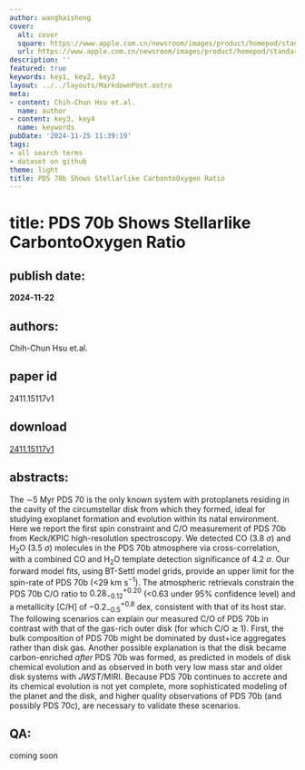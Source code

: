```yaml
---
author: wanghaisheng
cover:
  alt: cover
  square: https://www.apple.com.cn/newsroom/images/product/homepod/standard/Apple-HomePod-hero-230118_big.jpg.large_2x.jpg
  url: https://www.apple.com.cn/newsroom/images/product/homepod/standard/Apple-HomePod-hero-230118_big.jpg.large_2x.jpg
description: ''
featured: true
keywords: key1, key2, key3
layout: ../../layouts/MarkdownPost.astro
meta:
- content: Chih-Chun Hsu et.al.
  name: author
- content: key3, key4
  name: keywords
pubDate: '2024-11-25 11:39:19'
tags:
- all search terms
- dataset on github
theme: light
title: PDS 70b Shows Stellarlike CarbontoOxygen Ratio
---
```


# title: PDS 70b Shows Stellarlike CarbontoOxygen Ratio 
## publish date: 
**2024-11-22** 
## authors: 
  Chih-Chun Hsu et.al. 
## paper id
2411.15117v1
## download
[2411.15117v1](http://arxiv.org/abs/2411.15117v1)
## abstracts:
The $\sim$5 Myr PDS 70 is the only known system with protoplanets residing in the cavity of the circumstellar disk from which they formed, ideal for studying exoplanet formation and evolution within its natal environment. Here we report the first spin constraint and C/O measurement of PDS 70b from Keck/KPIC high-resolution spectroscopy. We detected CO (3.8 $\sigma$) and H$_2$O (3.5 $\sigma$) molecules in the PDS 70b atmosphere via cross-correlation, with a combined CO and H$_2$O template detection significance of 4.2 $\sigma$. Our forward model fits, using BT-Settl model grids, provide an upper limit for the spin-rate of PDS 70b ($<$29 km s$^{-1}$). The atmospheric retrievals constrain the PDS 70b C/O ratio to ${0.28}^{+0.20}_{-0.12}$ ($<$0.63 under 95$\%$ confidence level) and a metallicity [C/H] of ${-0.2}^{+0.8}_{-0.5}$ dex, consistent with that of its host star. The following scenarios can explain our measured C/O of PDS 70b in contrast with that of the gas-rich outer disk (for which C/O $\gtrsim$ 1). First, the bulk composition of PDS 70b might be dominated by dust+ice aggregates rather than disk gas. Another possible explanation is that the disk became carbon-enriched $\textit{after}$ PDS 70b was formed, as predicted in models of disk chemical evolution and as observed in both very low mass star and older disk systems with $\textit{JWST}$/MIRI. Because PDS 70b continues to accrete and its chemical evolution is not yet complete, more sophisticated modeling of the planet and the disk, and higher quality observations of PDS 70b (and possibly PDS 70c), are necessary to validate these scenarios.
## QA:
coming soon
